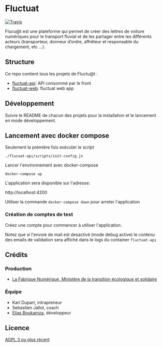 # Fluctuat

[![Travis](https://travis-ci.org/MTES-MCT/fluctuat.svg?branch=master)](https://travis-ci.org/MTES-MCT/fluctuat)

Flucu@t est une plateforme qui permet de créer des lettres de voiture numériques pour le transport fluvial et de les
partager entre les différents acteurs (transporteur, donneur d’ordre, affréteur et responsable du chargement, etc ...).

## Structure

Ce repo contient tous les projets de Fluctu@t :


 - [fluctuat-api](/fluctuat-api): API consommé par le front
 - [fluctuat-web](/fluctuat-web): fluctuat web app

## Développement

Suivre le README de chacun des projets pour la installation et le lancement en mode développement.

## Lancement avec docker compose

Seulement la prémière fois exécuter le script

    ./flucuat-api/scripts/init-config.js

Lancer l'environnement avec docker-compose

    docker-compose up

L'application sera disponible sur l'adresse:

   http://localhost:4200

Utiliser la commande `docker-compose down` pour arreter l'application

### Création de comptes de test

Créez une compte pour commencer à utiliser l'application.

Notez que si l'envoie de mail est desactivé (mode debug active) le contenu des emails de validation sera affiché
dans le logs du container `fluctuat-api`


## Crédits

### Production

- [La Fabrique Numérique, Ministère de la transition écologique et solidaire](https://www.ecologique-solidaire.gouv.fr/inauguration-fabrique-numerique-lincubateur-des-ministeres-charges-lecologie-et-des-territoires)

### Équipe

- Karl Dupart, intrapreneur
- Sebastien Jallot, coach
- [Elias Boukamza](https://github.com/eboukamza), développeur


## Licence

[AGPL 3 ou plus récent](https://spdx.org/licenses/AGPL-3.0-or-later.html)
